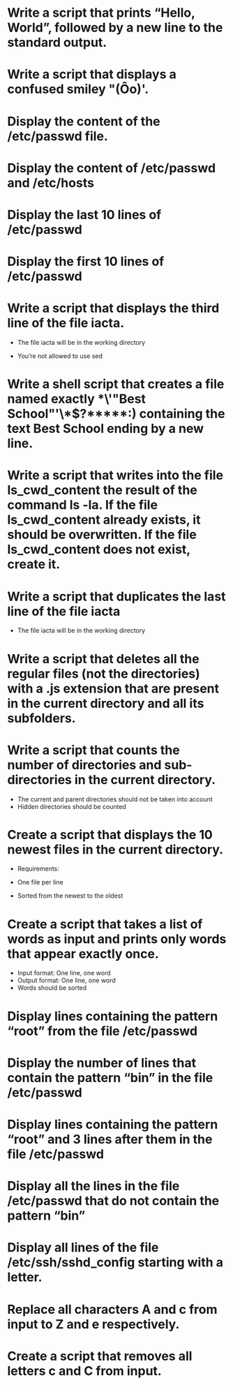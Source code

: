 # Write a script that prints “Hello, World”, followed by a new line to the standard output.

# Write a script that displays a confused smiley "(Ôo)'.

# Display the content of the /etc/passwd file.

# Display the content of /etc/passwd and /etc/hosts

# Display the last 10 lines of /etc/passwd

# Display the first 10 lines of /etc/passwd

# Write a script that displays the third line of the file iacta.

* The file iacta will be in the working directory

* You’re not allowed to use sed

# Write a shell script that creates a file named exactly \*\\'"Best School"\'\\*$\?\*\*\*\*\*:) containing the text Best School ending by a new line.

# Write a script that writes into the file ls_cwd_content the result of the command ls -la. If the file ls_cwd_content already exists, it should be overwritten. If the file ls_cwd_content does not exist, create it.

# Write a script that duplicates the last line of the file iacta

* The file iacta will be in the working directory

# Write a script that deletes all the regular files (not the directories) with a .js extension that are present in the current directory and all its subfolders.

# Write a script that counts the number of directories and sub-directories in the current directory.

* The current and parent directories should not be taken into account
* Hidden directories should be counted

# Create a script that displays the 10 newest files in the current directory.

* Requirements:

* One file per line
* Sorted from the newest to the oldest

# Create a script that takes a list of words as input and prints only words that appear exactly once.

* Input format: One line, one word
* Output format: One line, one word
* Words should be sorted

# Display lines containing the pattern “root” from the file /etc/passwd

# Display the number of lines that contain the pattern “bin” in the file /etc/passwd

# Display lines containing the pattern “root” and 3 lines after them in the file /etc/passwd

# Display all the lines in the file /etc/passwd that do not contain the pattern “bin”

# Display all lines of the file /etc/ssh/sshd_config starting with a letter.

# Replace all characters A and c from input to Z and e respectively.

# Create a script that removes all letters c and C from input.
